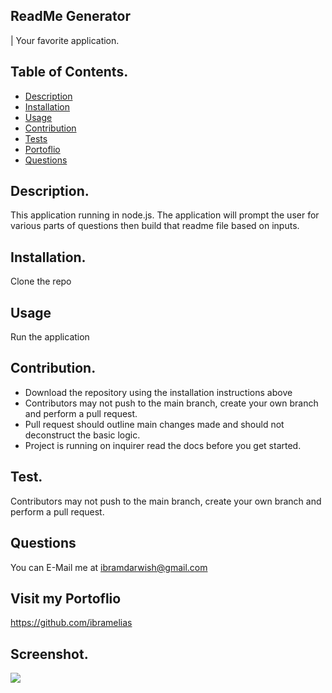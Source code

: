 
  ## ReadMe Generator
  | Your favorite application.

  ## Table of Contents.
  - [Description](#Description)
  - [Installation](#instructions)
  - [Usage](#Usage)
  - [Contribution](#Contribution)
  - [Tests](#Tests)
  - [Portoflio](#Portoflio)
  - [Questions](#Questions)
   

  ## Description.
  This application running in node.js. The application will prompt the user for various parts of questions then build that readme file based on inputs.

  ## Installation.
  Clone the repo

  ## Usage
  Run the application

  ## Contribution.
  
  * Download the repository using the installation instructions above
  * Contributors may not push to the main branch, create your own branch and perform a pull request.
  * Pull request should outline main changes made and should not deconstruct the basic logic.
  * Project is running on inquirer read the docs before you get started.



  ## Test.
  Contributors may not push to the main branch, create your own branch and perform a pull request.


  ## Questions
  You can E-Mail me at ibramdarwish@gmail.com

  ## Visit my Portoflio
  https://github.com/ibramelias


  ## Screenshot.
  ![](img/Screen20%Shot20%2020-11-1120%at20%8.17.2620%PM.png)

  
